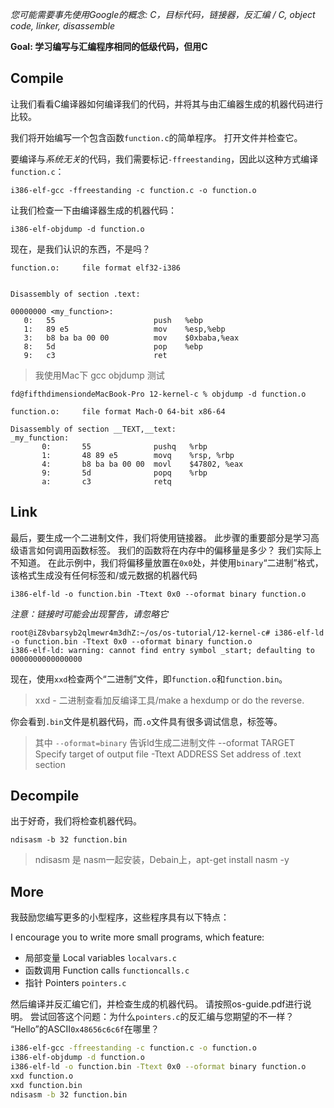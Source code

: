 *您可能需要事先使用Google的概念: C，目标代码，链接器，反汇编 / C, object code, linker, disassemble*

**Goal: 学习编写与汇编程序相同的低级代码，但用C**


Compile
-------

让我们看看C编译器如何编译我们的代码，并将其与由汇编器生成的机器代码进行比较。

我们将开始编写一个包含函数`function.c`的简单程序。 打开文件并检查它。

要编译与*系统无关*的代码，我们需要标记`-ffreestanding`，因此以这种方式编译`function.c`：

`i386-elf-gcc -ffreestanding -c function.c -o function.o`

让我们检查一下由编译器生成的机器代码：

`i386-elf-objdump -d function.o`

现在，是我们认识的东西，不是吗？
```text
function.o:     file format elf32-i386


Disassembly of section .text:

00000000 <my_function>:
   0:   55                      push   %ebp
   1:   89 e5                   mov    %esp,%ebp
   3:   b8 ba ba 00 00          mov    $0xbaba,%eax
   8:   5d                      pop    %ebp
   9:   c3                      ret    
```
> 我使用Mac下 gcc objdump 测试
```text
fd@fifthdimensiondeMacBook-Pro 12-kernel-c % objdump -d function.o 

function.o:     file format Mach-O 64-bit x86-64

Disassembly of section __TEXT,__text:
_my_function:
       0:       55              pushq   %rbp
       1:       48 89 e5        movq    %rsp, %rbp
       4:       b8 ba ba 00 00  movl    $47802, %eax
       9:       5d              popq    %rbp
       a:       c3              retq
```

Link
----

最后，要生成一个二进制文件，我们将使用链接器。 此步骤的重要部分是学习高级语言如何调用函数标签。 我们的函数将在内存中的偏移量是多少？ 我们实际上不知道。 在此示例中，我们将偏移量放置在`0x0`处，并使用`binary`“二进制”格式，该格式生成没有任何标签和/或元数据的机器代码

`i386-elf-ld -o function.bin -Ttext 0x0 --oformat binary function.o`

*注意：链接时可能会出现警告，请忽略它*
```text
root@iZ8vbarsyb2qlmewr4m3dhZ:~/os/os-tutorial/12-kernel-c# i386-elf-ld -o function.bin -Ttext 0x0 --oformat binary function.o
i386-elf-ld: warning: cannot find entry symbol _start; defaulting to 0000000000000000
```
现在，使用`xxd`检查两个“二进制”文件，即`function.o`和`function.bin`。 

> xxd - 二进制查看加反编译工具/make a hexdump or do the reverse.

你会看到`.bin`文件是机器代码，而`.o`文件具有很多调试信息，标签等。

> 其中 `--oformat=binary` 告诉ld生成二进制文件
>  --oformat TARGET            Specify target of output file
>  -Ttext ADDRESS              Set address of .text section


Decompile
---------
出于好奇，我们将检查机器代码。

`ndisasm -b 32 function.bin`

> ndisasm 是 nasm一起安装，Debain上，apt-get install nasm -y

More
----
我鼓励您编写更多的小型程序，这些程序具有以下特点：

I encourage you to write more small programs, which feature:

- 局部变量 Local variables `localvars.c`
- 函数调用 Function calls `functioncalls.c`
- 指针 Pointers `pointers.c`

然后编译并反汇编它们，并检查生成的机器代码。 请按照os-guide.pdf进行说明。 尝试回答这个问题：为什么`pointers.c`的反汇编与您期望的不一样？ “Hello”的ASCII`0x48656c6c6f`在哪里？

```bash
i386-elf-gcc -ffreestanding -c function.c -o function.o
i386-elf-objdump -d function.o
i386-elf-ld -o function.bin -Ttext 0x0 --oformat binary function.o
xxd function.o 
xxd function.bin
ndisasm -b 32 function.bin
```